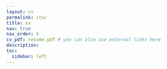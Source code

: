 ```yaml
---
layout: cv
permalink: /cv/
title: cv
nav: true
nav_order: 5
cv_pdf: resume.pdf # you can also use external links here
description:
toc:
  sidebar: left
---
```


